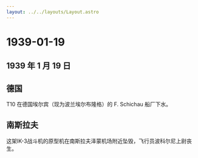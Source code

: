 ```yaml
---
layout: ../../layouts/Layout.astro
---
```


# 1939-01-19

## 1939 年 1 月 19 日

## 德国

T10 在德国埃尔宾（现为波兰埃尔布隆格）的 F. Schichau 船厂下水。

## 南斯拉夫

这架IK-3战斗机的原型机在南斯拉夫泽蒙机场附近坠毁，飞行员波科尔尼上尉丧生。